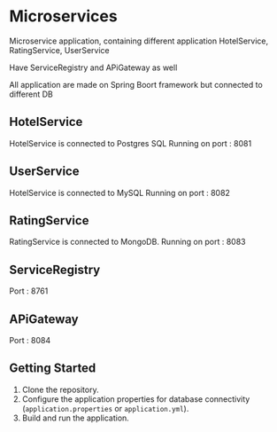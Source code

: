 # Microservices

Microservice application, containing different application HotelService, RatingService, UserService 

Have ServiceRegistry and APiGateway as well

All application are made on Spring Boort framework but connected to different DB

## HotelService

HotelService is connected to Postgres SQL
Running on port : 8081


## UserService

HotelService is connected to  MySQL
Running on port : 8082

## RatingService

RatingService is connected to MongoDB.
Running on port : 8083

## ServiceRegistry

Port : 8761

## APiGateway

Port : 8084

## Getting Started

1. Clone the repository.
2. Configure the application properties for database connectivity (`application.properties` or `application.yml`).
3. Build and run the application.
